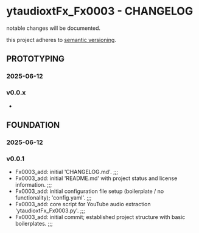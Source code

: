 # ytaudioxtFx_Fx0003 - CHANGELOG

notable changes will be documented.

this project adheres to [semantic versioning](https://semver.org/spec/v2.0.0.html).

## PROTOTYPING

### 2025-06-12

### v0.0.x

-

## FOUNDATION

### 2025-06-12

### v0.0.1

- Fx0003_add: initial 'CHANGELOG.md'. ;;;
- Fx0003_add: initial 'README.md' with project status and license information. ;;;
- Fx0003_add: initial configuration file setup (boilerplate / no functionality); 'config.yaml'. ;;;
- Fx0003_add: core script for YouTube audio extraction 'ytaudioxtFx_Fx0003.py'. ;;;
- Fx0003_add: initial commit; established project structure with basic boilerplates. ;;;
